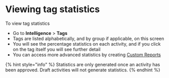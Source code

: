 # Viewing tag statistics

To view tag statistics

* Go to **Intelligence** > **Tags**
* Tags are listed alphabetically, and by group if applicable, on this screen
* You will see the percentage statistics on each activity, and if you click on the tag itself you will see further detail
* You can access more advanced statistics by creating [Custom Reports](../reports/)

{% hint style="info" %}
Statistics are only generated once an activity has been approved. Draft activities will not generate statistics.
{% endhint %}
